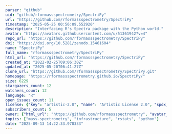 ```yaml
---
parser: "github"
uid: "github/rformassspectrometry/SpectriPy"
url: "https://github.com/rformassspectrometry/SpectriPy"
timestamp: "2025-05-25 00:56:09.552920"
description: "Interfacing R's Spectra package with the Python world."
avatar: "https://avatars.githubusercontent.com/u/51361942?v=4"
repo_url: "https://github.com/rformassspectrometry/SpectriPy"
doi: "https://doi.org/10.5281/zenodo.15461604"
name: "SpectriPy"
full_name: "rformassspectrometry/SpectriPy"
html_url: "https://github.com/rformassspectrometry/SpectriPy"
created_at: "2022-02-25T09:06:30Z"
updated_at: "2025-05-20T06:41:27Z"
clone_url: "https://github.com/rformassspectrometry/SpectriPy.git"
homepage: "https://rformassspectrometry.github.io/SpectriPy/"
size: 6229
stargazers_count: 12
watchers_count: 12
language: "R"
open_issues_count: 11
license: {"key": "artistic-2.0", "name": "Artistic License 2.0", "spdx_id": "Artistic-2.0", "url": "https://api.github.com/licenses/artistic-2.0", "node_id": "MDc6TGljZW5zZTM="}
subscribers_count: 5
owner: {"html_url": "https://github.com/rformassspectrometry", "avatar_url": "https://avatars.githubusercontent.com/u/51361942?v=4", "login": "rformassspectrometry", "type": "Organization"}
topics: ["mass-spectrometry", "infrastructure", "rstats", "python"]
date: "2025-09-13 14:22:33.978333"
---
```

